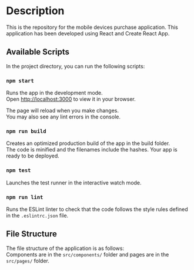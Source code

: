 # Description

This is the repository for the mobile devices purchase application. This application has been developed using React and Create React App.
## Available Scripts

In the project directory, you can run the following scripts:

### `npm start`

Runs the app in the development mode.\
Open [http://localhost:3000](http://localhost:3000) to view it in your browser.

The page will reload when you make changes.\
You may also see any lint errors in the console.


### `npm run build`

Creates an optimized production build of the app in the build folder.\
The code is minified and the filenames include the hashes. Your app is ready to be deployed.

### `npm test`

Launches the test runner in the interactive watch mode.

### `npm run lint`

Runs the ESLint linter to check that the code follows the style rules defined in the `.eslintrc.json` file.


## File Structure

The file structure of the application is as follows:\
Components are in the `src/components/` folder and pages are in the `src/pages/` folder.



